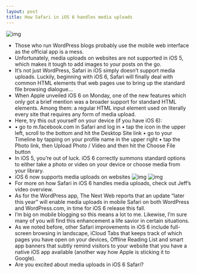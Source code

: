 ```yaml
---
layout: post
title: How Safari in iOS 6 handles media uploads
---
```

![img](http://media.idownloadblog.com/wp-content/uploads/2012/06/WWDC-keynote-Safari-Photo-Uploads.jpg)
* Those who run WordPress blogs probably use the mobile web interface as the official app is a mess.
* Unfortunately, media uploads on websites are not supported in iOS 5, which makes it tough to add images to your posts on the go.
* It’s not just WordPress, Safari in iOS simply doesn’t support media uploads. Luckily, beginning with iOS 6, Safari will finally deal with common HTML elements that web pages use to bring up the standard file browsing dialogue…
* When Apple unveiled iOS 6 on Monday, one of the new features which only got a brief mention was a broader support for standard HTML elements. Among them: a regular HTML input element used on literally every site that requires any form of media upload.
* Here, try this out yourself on your device (if you have iOS 6):
* • go to m.facebook.com in Safari and log in • tap the icon in the upper left, scroll to the bottom and hit the Desktop Site link • go to your Timeline by tapping on your profile name in the upper right • tap the Photo link, then Upload Photo / Video and then hit the Choose File button
* In iOS 5, you’re out of luck. iOS 6 correctly summons standard options to either take a photo or video on your device or choose media from your library.
* iOS 6 now supports media uploads on websites
![img](http://media.idownloadblog.com/wp-content/uploads/2012/06/iOS-6-Safari-Media-Upload-002.jpg)
![img](http://media.idownloadblog.com/wp-content/uploads/2012/06/iOS-6-Safari-Media-Upload-001.jpg)
* For more on how Safari in iOS 6 handles media uploads, check out Jeff’s video overview.
* As for the WordPress app, The Next Web reports that an update “later this year” will enable media uploads in mobile Safari on both WordPress and WordPress.com, in time for iOS 6 release this fall.
* I’m big on mobile blogging so this means a lot to me. Likewise, I’m sure many of you will find this enhancement a life savior in certain situations.
* As we noted before, other Safari improvements in iOS 6 include full-screen browsing in landscape, iCloud Tabs that keeps track of which pages you have open on your devices, Offline Reading List and smart app banners that subtly remind visitors to your website that you have a native iOS app available (another way how Apple is sticking it to Google).
* Are you excited about media uploads in iOS 6 Safari?

